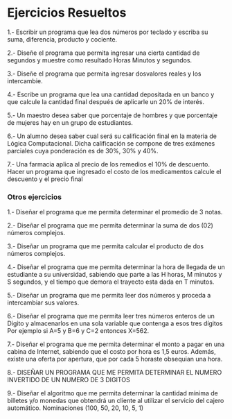 # Ejercicios Resueltos

1.- Escribir un programa que lea dos números por teclado y escriba su suma, diferencia, producto y cociente.

2.- Diseñe el programa que permita ingresar una cierta cantidad de segundos y muestre como resultado Horas Minutos y segundos.

3.- Diseñe el programa que permita ingresar dosvalores reales y los intercambie.

4.- Escribe un programa que lea una cantidad depositada en un banco y que calcule la cantidad final después de aplicarle un 20% de interés.

5.- Un maestro desea saber que porcentaje de hombres y que porcentaje de mujeres hay en un grupo de estudiantes.

6.- Un alumno desea saber cual será su calificación final en la materia de Lógica Computacional. Dicha calificación se compone de tres exámenes parciales cuya ponderación es de 30%, 30% y 40%.

7.-  Una farmacia aplica al precio de los remedios el 10% de descuento. Hacer un programa que ingresado el costo de los medicamentos calcule el descuento y el precio final

### Otros ejercicios

1.- Diseñar el programa que me permita determinar el promedio de 3 notas.

2.- Diseñar el programa que me permita determinar la suma de dos (02) números complejos.

3.- Diseñar un programa que me permita calcular el producto de dos números complejos.

4.- Diseñar el programa que me permita determinar la hora de llegada de un estudiante a su universidad, sabiendo que parte a las H horas, M minutos y S segundos, y el tiempo que demora el trayecto esta dada en T minutos.

5.- Diseñar un programa que me permita leer dos números y proceda a intercambiar sus valores.

6.- Diseñar el programa que me permita leer tres números enteros de un Digito y almacenarlos en una sola variable que contenga a esos tres dígitos Por ejemplo si A=5 y B=6 y C=2 entonces X=562. 

7.- Diseñar el programa que me permita determinar el monto a pagar en una cabina de Internet, sabiendo que el costo por hora es 1,5 euros. Además, existe una oferta por apertura, que por cada 5 horaste obsequian una hora.

8.- DISEÑAR UN PROGRAMA QUE ME PERMITA DETERMINAR EL NUMERO INVERTIDO DE UN NUMERO DE 3 DIGITOS 

9.- Diseñar el algoritmo que me permita determinar la cantidad mínima de billetes y/o monedas que obtendrá un cliente al utilizar el servicio del cajero automático. Nominaciones (100, 50, 20, 10, 5, 1) 
